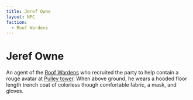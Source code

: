```yaml
---
title: Jeref Owne
layout: NPC
faction:
  - Roof Wardens
---
```


# Jeref Owne
An agent of the [Roof Wardens](/FATE_in_the_BAWG/factions/Roof_Wardens.html) who recruited the party to help contain a rouge avatar at [Pulley tower](/FATE_in_the_BAWG/locations/Pulley_tower.html). When above ground, he wears a hooded floor length trench coat of colorless though comfortable fabric, a mask, and gloves.